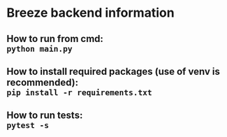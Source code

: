 # Breeze backend information

How to run from cmd:\
`python main.py`
---

How to install required packages (use of venv is recommended):\
`pip install -r requirements.txt`
---

How to run tests:\
`pytest -s`
---
